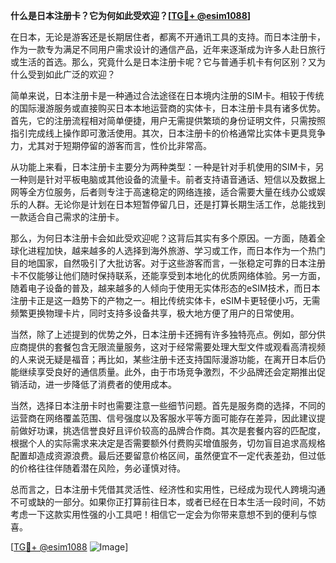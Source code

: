 **什么是日本注册卡？它为何如此受欢迎？[[TG💪+ @esim1088](https://t.me/s/esim1088)]**

在日本，无论是游客还是长期居住者，都离不开通讯工具的支持。而日本注册卡，作为一款专为满足不同用户需求设计的通信产品，近年来逐渐成为许多人赴日旅行或生活的首选。那么，究竟什么是日本注册卡呢？它与普通手机卡有何区别？又为什么受到如此广泛的欢迎？

简单来说，日本注册卡是一种通过合法途径在日本境内注册的SIM卡。相较于传统的国际漫游服务或直接购买日本本地运营商的实体卡，日本注册卡具有诸多优势。首先，它的注册流程相对简单便捷，用户无需提供繁琐的身份证明文件，只需按照指引完成线上操作即可激活使用。其次，日本注册卡的价格通常比实体卡更具竞争力，尤其对于短期停留的游客而言，性价比非常高。

从功能上来看，日本注册卡主要分为两种类型：一种是针对手机使用的SIM卡，另一种则是针对平板电脑或其他设备的流量卡。前者支持语音通话、短信以及数据上网等全方位服务，后者则专注于高速稳定的网络连接，适合需要大量在线办公或娱乐的人群。无论你是计划在日本短暂停留几日，还是打算长期生活工作，总能找到一款适合自己需求的注册卡。

那么，为何日本注册卡会如此受欢迎呢？这背后其实有多个原因。一方面，随着全球化进程加快，越来越多的人选择到海外旅游、学习或工作，而日本作为一个热门目的地国家，自然吸引了大批访客。对于这些游客而言，一张稳定可靠的日本注册卡不仅能够让他们随时保持联系，还能享受到本地化的优质网络体验。另一方面，随着电子设备的普及，越来越多的人倾向于使用无实体形态的eSIM技术，而日本注册卡正是这一趋势下的产物之一。相比传统实体卡，eSIM卡更轻便小巧，无需频繁更换物理卡片，同时支持多设备共享，极大地方便了用户的日常使用。

当然，除了上述提到的优势之外，日本注册卡还拥有许多独特亮点。例如，部分供应商提供的套餐包含无限流量服务，这对于经常需要处理大型文件或观看高清视频的人来说无疑是福音；再比如，某些注册卡还支持国际漫游功能，在离开日本后仍能继续享受良好的通信质量。此外，由于市场竞争激烈，不少品牌还会定期推出促销活动，进一步降低了消费者的使用成本。

当然，选择日本注册卡时也需要注意一些细节问题。首先是服务商的选择，不同的运营商在网络覆盖范围、信号强度以及客服水平等方面可能存在差异，因此建议提前做好功课，挑选信誉良好且评价较高的品牌合作商。其次是套餐内容的匹配度，根据个人的实际需求来决定是否需要额外付费购买增值服务，切勿盲目追求高规格配置却造成资源浪费。最后还要留意价格区间，虽然便宜不一定代表差劲，但过低的价格往往伴随着潜在风险，务必谨慎对待。

总而言之，日本注册卡凭借其灵活性、经济性和实用性，已经成为现代人跨境沟通不可或缺的一部分。如果你正打算前往日本，或者已经在日本生活一段时间，不妨考虑一下这款实用性强的小工具吧！相信它一定会为你带来意想不到的便利与惊喜。

[[TG💪+ @esim1088](https://t.me/s/esim1088) ![Image](https://i.postimg.cc/4NQfJmqS/Snipaste-2025-05-13-00-14-12.png)]